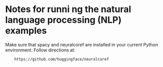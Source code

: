 # Notes for runni ng the natural language processing (NLP) examples

Make sure that spacy and neuralcoref are installed in your current Python environment. Follow
directions at:

        https://github.com/huggingface/neuralcoref


